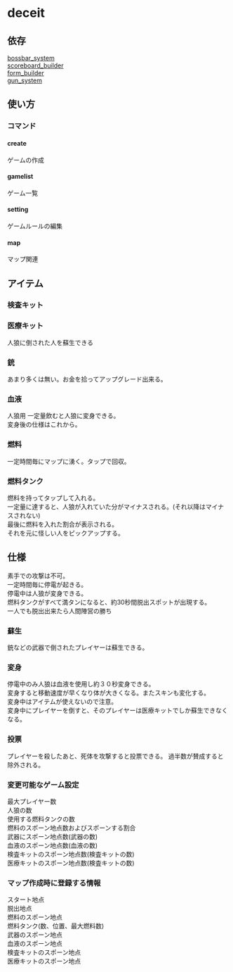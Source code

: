 # deceit

## 依存
[bossbar_system](https://github.com/MineDeepRock/bossbar_system)  
[scoreboard_builder](https://github.com/MineDeepRock/scoreboard_builder)  
[form_builder](https://github.com/MineDeepRock/form_builder)  
[gun_system](https://github.com/MineDeepRock/gun_system)  


## 使い方

### コマンド

#### create
ゲームの作成

#### gamelist
ゲーム一覧

#### setting
ゲームルールの編集

#### map
マップ関連

## アイテム
### 検査キット


### 医療キット
人狼に倒された人を蘇生できる


### 銃
あまり多くは無い。お金を拾ってアップグレード出来る。


### 血液
人狼用
一定量飲むと人狼に変身できる。  
変身後の仕様はこれから。


### 燃料
一定時間毎にマップに湧く。タップで回収。


### 燃料タンク
燃料を持ってタップして入れる。  
一定量に達すると、人狼が入れていた分がマイナスされる。(それ以降はマイナスされない)  
最後に燃料を入れた割合が表示される。  
それを元に怪しい人をピックアップする。

## 仕様
素手での攻撃は不可。  
一定時間毎に停電が起きる。  
停電中は人狼が変身できる。  
燃料タンクがすべて満タンになると、約30秒間脱出スポットが出現する。  
一人でも脱出出来たら人間陣営の勝ち

### 蘇生
銃などの武器で倒されたプレイヤーは蘇生できる。  

### 変身
停電中のみ人狼は血液を使用し約３０秒変身できる。  
変身すると移動速度が早くなり体が大きくなる。またスキンも変化する。  
変身中はアイテムが使えないので注意。  
変身中にプレイヤーを倒すと、そのプレイヤーは医療キットでしか蘇生できなくなる。

### 投票
プレイヤーを殺したあと、死体を攻撃すると投票できる。
過半数が賛成すると除外される。

### 変更可能なゲーム設定
最大プレイヤー数  
人狼の数  
使用する燃料タンクの数  
燃料のスポーン地点数およびスポーンする割合  
武器にスポーン地点数(武器の数)  
血液のスポーン地点数(血液の数)  
検査キットのスポーン地点数(検査キットの数)  
医療キットのスポーン地点数(検査キットの数)


### マップ作成時に登録する情報
スタート地点  
脱出地点  
燃料のスポーン地点  
燃料タンク(数、位置、最大燃料数)  
武器のスポーン地点  
血液のスポーン地点  
検査キットのスポーン地点  
医療キットのスポーン地点
